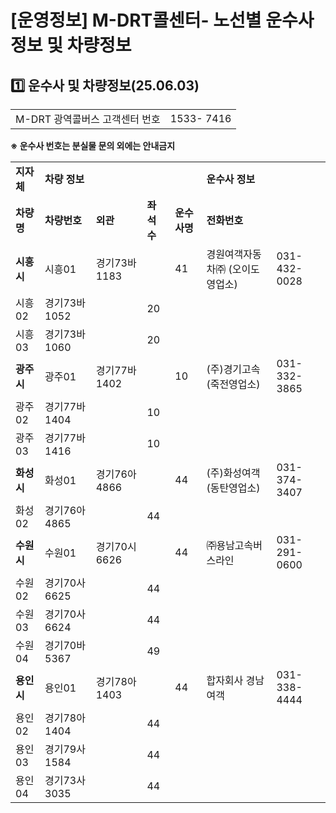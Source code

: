 # [운영정보] M-DRT콜센터- 노선별 운수사 정보 및 차량정보

**1️⃣ 운수사 및 차량정보(25.06.03)**
----------------------------

|  |  |
| --- | --- |
| M-DRT 광역콜버스 고객센터 번호 | 1533- 7416 |

**※ 운수사 번호는 분실물 문의 외에는 안내금지**

|  |  |  |  |  |  |  |
| --- | --- | --- | --- | --- | --- | --- |
| **지자체** | **차량 정보** | | | | **운수사 정보** | |
| **차량명** | **차량번호** | **외관** | **좌석수** | **운수사명** | **전화번호** |
| **시흥시** | 시흥01 | 경기73바 1183 |  | 41 | 경원여객자동차㈜ (오이도영업소) | 031-432-0028 |
| 시흥02 | 경기73바 1052 |  | 20 |
| 시흥03 | 경기73바 1060 |  | 20 |
| **광주시** | 광주01 | 경기77바 1402 |  | 10 | (주)경기고속 (죽전영업소) | 031-332-3865 |
| 광주02 | 경기77바 1404 |  | 10 |
| 광주03 | 경기77바 1416 |  | 10 |
| **화성시** | 화성01 | 경기76아 4866 |  | 44 | (주)화성여객 (동탄영업소) | 031-374-3407 |
| 화성02 | 경기76아 4865 |  | 44 |
| **수원시** | 수원01 | 경기70시 6626 |  | 44 | ㈜용남고속버스라인 | 031-291-0600 |
| 수원02 | 경기70사 6625 |  | 44 |
| 수원03 | 경기70사 6624 |  | 44 |
| 수원04 | 경기70바 5367 |  | 49 |
| **용인시** | 용인01 | 경기78아 1403 |  | 44 | 합자회사 경남여객 | 031-338-4444 |
| 용인02 | 경기78아 1404 |  | 44 |
| 용인03 | 경기79사 1584 |  | 44 |
| 용인04 | 경기73사 3035 |  | 44 |